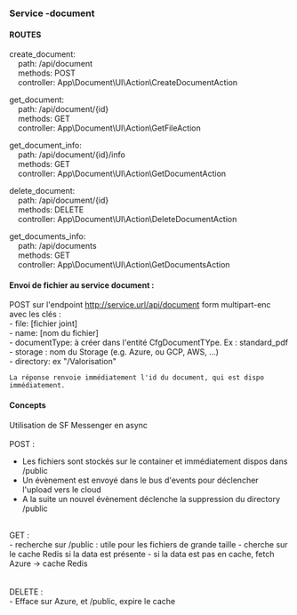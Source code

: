 ### Service -document ###

#### ROUTES ####
create_document:<br>
&nbsp;&nbsp;&nbsp;&nbsp;path: /api/document<br>
&nbsp;&nbsp;&nbsp;&nbsp;methods: POST<br>
&nbsp;&nbsp;&nbsp;&nbsp;controller: App\Document\UI\Action\CreateDocumentAction<br>

get_document:<br>
&nbsp;&nbsp;&nbsp;&nbsp;path: /api/document/{id}<br>
&nbsp;&nbsp;&nbsp;&nbsp;methods: GET<br>
&nbsp;&nbsp;&nbsp;&nbsp;controller: App\Document\UI\Action\GetFileAction<br>

get_document_info:<br>
&nbsp;&nbsp;&nbsp;&nbsp;path: /api/document/{id}/info<br>
&nbsp;&nbsp;&nbsp;&nbsp;methods: GET<br>
&nbsp;&nbsp;&nbsp;&nbsp;controller: App\Document\UI\Action\GetDocumentAction<br>

delete_document:<br>
&nbsp;&nbsp;&nbsp;&nbsp;path: /api/document/{id}<br>
&nbsp;&nbsp;&nbsp;&nbsp;methods: DELETE<br>
&nbsp;&nbsp;&nbsp;&nbsp;controller: App\Document\UI\Action\DeleteDocumentAction<br>

get_documents_info:<br>
&nbsp;&nbsp;&nbsp;&nbsp;path: /api/documents<br>
&nbsp;&nbsp;&nbsp;&nbsp;methods: GET<br>
&nbsp;&nbsp;&nbsp;&nbsp;controller: App\Document\UI\Action\GetDocumentsAction<br>


#### Envoi de fichier au service document :
  POST sur l'endpoint http://service.url/api/document
  form multipart-enc avec les clés :<br>
    - file: [fichier joint]<br>
    - name: [nom du fichier]<br>
    - documentType: à créer dans l'entité CfgDocumentTYpe. Ex : standard_pdf<br>
    - storage : nom du Storage (e.g. Azure, ou GCP, AWS, ...)<br>
    - directory: ex "/Valorisation"<br>

    La réponse renvoie immédiatement l'id du document, qui est dispo immédiatement.

#### Concepts ####
Utilisation de SF Messenger en async<br>
<br>
POST :
- Les fichiers sont stockés sur le container et immédiatement dispos dans /public
- Un évènement est envoyé dans le bus d'events pour déclencher l'upload vers le cloud
- A la suite un nouvel évènement déclenche la suppression du directory /public

<br>
GET :<br>
- recherche sur /public : utile pour les fichiers de grande taille
- cherche sur le cache Redis si la data est présente
- si la data est pas en cache, fetch Azure -> cache Redis<br>

<br>
<br>
DELETE :<br>
- Efface sur Azure, et /public, expire le cache
<br>
<br>
<br>
